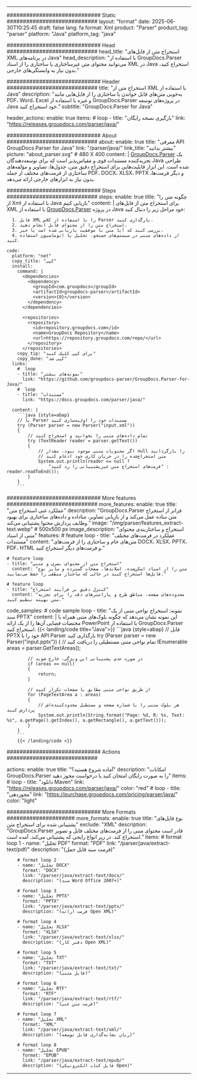 


---
############################# Static ############################
layout: "format"
date:  2025-06-30T10:25:45
draft: false
lang: fa
format: Xml
product: "Parser"
product_tag: "parser"
platform: "Java"
platform_tag: "java"

############################# Head ############################
head_title: "استخراج متن از فایل‌های XML در برنامه‌های Java"
head_description: "با استفاده از GroupDocs.Parser می‌توانید محتوای متن غیرساختاری یا ساختاری را از اسناد XML در Java استخراج کنید، بدون نیاز به وابستگی‌های خارجی."

############################# Header ############################
title: "استخراج متن از XML با استفاده از Java" 
description: "به‌خوبی متن‌های قابل خواندن یا ساختاری را از فایل‌هایی مانند PDF، Word، Excel و غیره با استفاده از GroupDocs.Parser در پروژه‌های توسعه Java خود استخراج کنید."
subtitle: "GroupDocs.Parser for Java" 

header_actions:
  enable: true
  items:
    #  loop
    - title: "بارگیری نسخه رایگان"
      link: "https://releases.groupdocs.com/parser/java/"
      
############################# About ############################
about:
    enable: true
    title: "معرفی API GroupDocs.Parser for Java"
    link: "/parser/java/"
    link_title: "بیشتر بدانید"
    picture: "about_parser.svg" # 480 X 400
    content: |
       [GroupDocs.Parser](/parser/java/) یک تجزیه‌کننده مستندات قوی و مقیاس‌پذیر است که برای توسعه‌دهندگان Java طراحی شده است. این ابزار قابلیت‌هایی برای استخراج دقیق متن، جدول‌ها، تصاویر و مؤلفه‌های ساختاری از فرمت‌های مختلف از جمله PDF، DOCX، XLSX، PPTX و دیگر فرمت‌ها، بدون نیاز به ابزارهای خارجی ارائه می‌دهد.

############################# Steps ############################
steps:
    enable: true
    title: "چگونه متن را از Xml با استفاده از Java بازیابی کنیم"
    content: |
      برای استخراج متن از فایل‌های XML با استفاده از [GroupDocs.Parser](/parser/java/) در پروژه Java خود مراحل زیر را دنبال کنید:
      
      1. فایل XML را با استفاده از کلاس Parser بارگذاری کنید.
      2. استخراج متن را از محتوای فایل انجام دهید.
      3. بررسی کنید که آیا متن با موفقیت بازیابی شده است یا خیر.
      4. از داده‌های متنی در سیستم‌های جستجو، تحلیل یا اتوماسیون استفاده کنید.
   
    code:
      platform: "net"
      copy_title: "کپی"
      install:
        command: |
          <dependencies>
            <dependency>
              <groupId>com.groupdocs</groupId>
              <artifactId>groupdocs-parser</artifactId>
              <version>{0}</version>
            </dependency>
          </dependencies>

          <repositories>
            <repository>
              <id>repository.groupdocs.com</id>
              <name>GroupDocs Repository</name>
              <url>https://repository.groupdocs.com/repo/</url>
            </repository>
          </repositories>
        copy_tip: "برای کپی کلیک کنید"
        copy_done: "کپی شد"
      links:
        #  loop
        - title: "نمونه‌های بیشتر"
          link: "https://github.com/groupdocs-parser/GroupDocs.Parser-for-Java/"
        #  loop
        - title: "مستندات"
          link: "https://docs.groupdocs.com/parser/java/"
          
      content: |
        ```java {style=abap}
        // با Parser مستندات خود را اولیه‌سازی کنید
        try (Parser parser = new Parser("input.xml"))
        {
            // تمام داده‌های متنی را بخوانید و استخراج کنید
            try (TextReader reader = parser.getText())
            {
                // اگر محتویات متنی موجود نبود، مقدار null را بازگردانید
                // متن استخراج‌شده را در جریان کاری خود ادغام کنید
                System.out.println(reader == null ? 
                    "فرمت‌های استخراج متن غیرپشتیبانی را رد کنید" : reader.readToEnd());
            }
        }
        ```            

############################# More features ############################
more_features:
  enable: true
  title: "عملکرد غنی استخراج متن"
  description: "GroupDocs.Parser فراتر از استخراج متن ساده عمل می‌کند و از بازیابی تصاویر، متاداده و داده‌های ساختاری برای بهبود وظایف پردازش محتوا پشتیبانی می‌کند."
  image: "/img/parser/features_extract-text.webp" # 500x500 px
  image_description: "استخراج و ساختاربندی محتوای متنی از اسناد"
  features:
    # feature loop
    - title: "عملکرد در فرمت‌های مختلف مستندات"
      content: "متن‌های خام و ساختاری را از فرمت‌های DOCX، XLSX، PPTX، PDF، HTML و فرمت‌های دیگر استخراج کنید."

    # feature loop
    - title: "استخراج متن از محتوای بصری و متنی"
      content: "متن را از اسناد اسکن‌شده، اسلایدها، صفحات گسترده و سایر نوع فایل‌ها استخراج کنید در حالی که ساختار منطقی را حفظ می‌نمایید."

    # feature loop
    - title: "کنترل دقیق بر فرآیند استخراج"
      content: "محدوده‌های صفحه، مناطق طرح و پارامترهای دقت را برای تجزیه متن بهینه تنظیم کنید."
      
  code_samples:
    # code sample loop
    - title: "نمونه: استخراج نواحی متنی از یک سند PPTX"
      content: |
        این نمونه نشان می‌دهد که چگونه بلوک‌های متنی همراه با مختصات فضایی آن‌ها را از یک ارائه PowerPoint با استفاده از GroupDocs.Parser استخراج کنید.
        {{< landing/code title="Java">}}
        ```java {style=abap}
        //  فایل PPTX خود را با API Parser بارگذاری کنید
        try (Parser parser = new Parser("input.pptx"))
        {
            // تمام نواحی متنی مستطیلی را دریافت کنید
            IEnumerable<PageTextArea> areas = parser.GetTextAreas();

            // در صورت عدم پشتیبانی این ویژگی، خارج شوید
            if (areas == null)
            {
                return;
            }

            // از طریق نواحی متنی مطابق با صفحات تکرار کنید
            for (PageTextArea a : areas)
            {
                // هر بلوک متنی را با شماره صفحه و مستطیل محدودکننده‌اش پردازش کنید
                System.out.println(String.format("Page: %d, R: %s, Text: %s", a.getPage().getIndex(), a.getRectangle(), a.getText()));
            }
        }
        ```
        {{< /landing/code >}}


############################# Actions ############################

actions:
  enable: true
  title: "آماده شروع هستید؟"
  description: "امکانات GroupDocs.Parser را به صورت رایگان امتحان کنید یا درخواست مجوز دهید"
  items:
    #  loop
    - title: "دانلود Maven"
      link: "https://releases.groupdocs.com/parser/java/"
      color: "red"
        #  loop
    - title: "مجوزدهی"
      link: "https://purchase.groupdocs.com/pricing/parser/java/"
      color: "light"


############################# More Formats #####################
more_formats:
    enable: true
    title: "نوع فایل‌های پشتیبانی شده برای استخراج متن"
    exclude: "XML"
    description: "GroupDocs.Parser قادر است محتوای متنی را از فرمت‌های مختلف فایل و تصویر استخراج کند. در زیر انواع رایجی که پشتیبانی می‌کند، آمده است."
    items: 
        # format loop 1
        - name: "تحلیل PDF"
          format: "PDF"
          link: "/parser/java/extract-text/pdf/"
          description: "(فرمت سند قابل حمل)"
          
        # format loop 2
        - name: "تحلیل DOCX"
          format: "DOCX"
          link: "/parser/java/extract-text/docx/"
          description: "(سند Word Office 2007+)"
          
        # format loop 3
        - name: "تحلیل PPTX"
          format: "PPTX"
          link: "/parser/java/extract-text/pptx/"
          description: "(فرمت ارائه Open XML)"
          
        # format loop 4
        - name: "تحلیل XLSX"
          format: "XLSX"
          link: "/parser/java/extract-text/xlsx/"
          description: "(دفتر کار Open XML)"
          
        # format loop 5
        - name: "تحلیل TXT"
          format: "TXT"
          link: "/parser/java/extract-text/txt/"
          description: "(فایل متنی)"
          
        # format loop 6
        - name: "تحلیل RTF"
          format: "RTF"
          link: "/parser/java/extract-text/rtf/"
          description: "(فرمت متن غنی)"
          
        # format loop 7
        - name: "تحلیل XML"
          format: "XML"
          link: "/parser/java/extract-text/xml/"
          description: "(زبان نشانه‌گذاری قابل توسعه)"
          
        # format loop 8
        - name: "تحلیل EPUB"
          format: "EPUB"
          link: "/parser/java/extract-text/epub/"
          description: "(فایل کتاب الکترونیکی Open)"
         
          

---